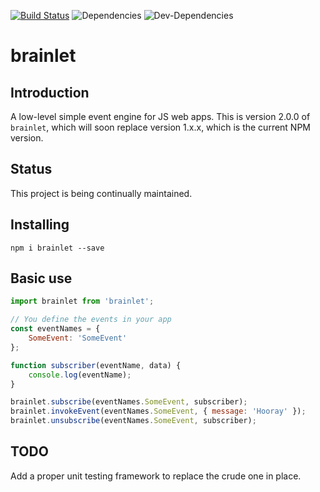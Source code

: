[![Build Status](https://travis-ci.org/yottaawesome/brainlet.svg?branch=master)](https://travis-ci.org/yottaawesome/brainlet) ![Dependencies](https://david-dm.org/yottaawesome/brainlet.svg) ![Dev-Dependencies](https://david-dm.org/yottaawesome/brainlet/dev-status.svg)

# brainlet

## Introduction

A low-level simple event engine for JS web apps. This is version 2.0.0 of `brainlet`, which will soon replace version 1.x.x, which is the current NPM version.

## Status

This project is being continually maintained.

## Installing

`npm i brainlet --save`

## Basic use

```javascript
import brainlet from 'brainlet';

// You define the events in your app
const eventNames = {
    SomeEvent: 'SomeEvent'
};

function subscriber(eventName, data) {
    console.log(eventName);
}

brainlet.subscribe(eventNames.SomeEvent, subscriber);
brainlet.invokeEvent(eventNames.SomeEvent, { message: 'Hooray' });
brainlet.unsubscribe(eventNames.SomeEvent, subscriber);
```

## TODO

Add a proper unit testing framework to replace the crude one in place.
